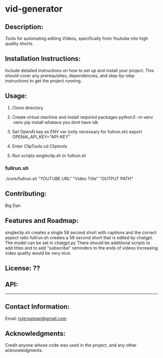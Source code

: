# vid-generator

## Description:
Tools for automating editing Videos, specifically from Youtube into high quality shorts.

## Installation Instructions:
Include detailed instructions on how to set up and install your project. This should cover any prerequisites, dependencies, and step-by-step instructions to get the project running.

## Usage:
1. Clone directory

2. Create virtual machine and install required packages
python3 -m venv .venv 
pip install whatava you dont have idk

3. Set OpenAI key as ENV var (only necessary for fullrun.sh)
export OPENAI_API_KEY="API-KEY"

4. Enter ClipTools
cd Cliptools
6. Run scripts singleclip.sh or fullrun.sh 
### fullrun.sh 
./core/fullrun.sh "YOUTUBE URL" "Video Title" "OUTPUT PATH"

## Contributing:
Big Dan

## Features and Roadmap:
singleclip.sh creates a single 58 second short with captions and the correct aspect ratio
fullrun.sh creates a 58 second short that is edited by chatgpt. The model can be set in chatgpt.py
There should be additional scripts to add titles and to add "subscribe" reminders to the ends of videos
Increasing video quality would be very nice. 


## License: ??

## API:
___

## Contact Information:
Email: tylersgiman@gmail.com

## Acknowledgments:
Credit anyone whose code was used in the project, and any other acknowledgments.

